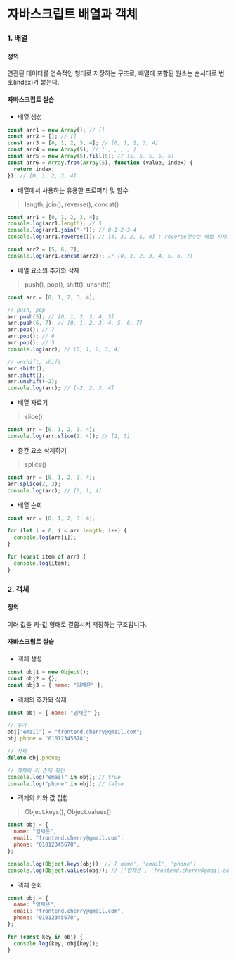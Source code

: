 # 자바스크립트 배열과 객체

### 1. 배열

#### 정의

연관된 데이터를 연속적인 형태로 저장하는 구조로, 배열에 포함된 원소는 순서대로 번호(index)가 붙는다.

#### 자바스크립트 실습

- 배열 생성

```javascript
const arr1 = new Array(); // []
const arr2 = []; // []
const arr3 = [0, 1, 2, 3, 4]; // [0, 1, 2, 3, 4]
const arr4 = new Array(5); // [ , , , , ]
const arr5 = new Array(5).fill(5); // [5, 5, 5, 5, 5]
const arr6 = Array.from(Array(5), function (value, index) {
  return index;
}); // [0, 1, 2, 3, 4]
```

- 배열에서 사용하는 유용한 프로퍼티 및 함수

> length, join(), reverse(), concat()

```javascript
const arr1 = [0, 1, 2, 3, 4];
console.log(arr1.length); // 5
console.log(arr1.join("-")); // 0-1-2-3-4
console.log(arr1.reverse()); // [4, 3, 2, 1, 0] : reverse함수는 배열 자체가 바뀜

const arr2 = [5, 6, 7];
console.log(arr1.concat(arr2)); // [0, 1, 2, 3, 4, 5, 6, 7]
```

- 배열 요소의 추가와 삭제

> push(), pop(), shift(), unshift()

```javascript
const arr = [0, 1, 2, 3, 4];

// push, pop
arr.push(5); // [0, 1, 2, 3, 4, 5]
arr.push(6, 7); // [0, 1, 2, 3, 4, 5, 6, 7]
arr.pop(); // 7
arr.pop(); // 6
arr.pop(); // 5
console.log(arr); // [0, 1, 2, 3, 4]

// unshift, shift
arr.shift();
arr.shift();
arr.unshift(-2);
console.log(arr); // [-2, 2, 3, 4]
```

- 배열 자르기

> slice()

```javascript
const arr = [0, 1, 2, 3, 4];
console.log(arr.slice(2, 4)); // [2, 3]
```

- 중간 요소 삭제하기

> splice()

```javascript
const arr = [0, 1, 2, 3, 4];
arr.splice(2, 2);
console.log(arr); // [0, 1, 4]
```

- 배열 순회

```javascript
const arr = [0, 1, 2, 3, 4];

for (let i = 0; i < arr.length; i++) {
  console.log(arr[i]);
}

for (const item of arr) {
  console.log(item);
}
```

### 2. 객체

#### 정의

여러 값을 키-값 형태로 결합시켜 저장하는 구조입니다.

#### 자바스크립트 실습

- 객체 생성

```javascript
const obj1 = new Object();
const obj2 = {};
const obj3 = { name: "임채은" };
```

- 객체의 추가와 삭제

```javascript
const obj = { name: "임채은" };

// 추가
obj["email"] = "frontend.cherry@gmail.com";
obj.phone = "01012345678";

// 삭제
delete obj.phone;

// 객체의 키 존재 확인
console.log("email" in obj); // true
console.log("phone" in obj); // false
```

- 객체의 키와 값 집합

> Object.keys(), Object.values()

```javascript
const obj = {
  name: "임채은",
  email: "frontend.cherry@gmail.com",
  phone: "01012345678",
};

console.log(Object.keys(obj)); // ['name', 'email', 'phone']
console.log(Object.values(obj)); // ['임채은', 'frontend.cherry@gmail.com', '01012345678']
```

- 객체 순회

```javascript
const obj = {
  name: "임채은",
  email: "frontend.cherry@gmail.com",
  phone: "01012345678",
};

for (const key in obj) {
  console.log(key, obj[key]);
}
```
